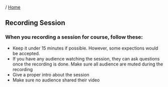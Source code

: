 / [Home](index.md)

## Recording Session



### When you recording a session for course, follow these:
- Keep it under 15 minutes if possible. However, some expections would be accepted.
- If you have any audience watching the session, they can ask questions once the recording is done. Make sure all audience are muted during the recording
- Give a proper intro about the session
- Make sure no audience shared their video
